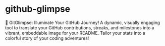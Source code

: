 # github-glimpse
🚀 GitGlimpse: Illuminate Your GitHub Journey! A dynamic, visually engaging tool to translate your GitHub contributions, streaks, and milestones into a vibrant, embeddable image for your README. Tailor your stats into a colorful story of your coding adventures!
